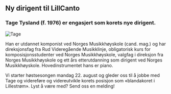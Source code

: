 ## Ny dirigent til LillCanto
### Tage Tysland (f. 1976) er engasjert som korets nye dirigent.  

![Tage](https://user-images.githubusercontent.com/55960818/184159477-e948c638-9e48-488a-bd22-199608d6828c.jpg)

Han er utdannet komponist ved Norges Musikkhøyskole (cand. mag.) og har direksjonsfag fra Rud Videregående Musikklinje, obligatorisk kurs for komposisjonsstudenter ved Norges Musikkhøyskole, valgfag i direksjon fra Norges Musikkhøyskole og ett års etterutdanning som dirigent ved Norges Musikkhøyskole. Hovedinstrumentet hans er piano.

Vi starter høstsesongen mandag 22. august og gleder oss til å jobbe med Tage og videreføre og videreutvikle korets posisjon som «blandakoret i Lillestrøm». Lyst å være med? Send oss en melding!
